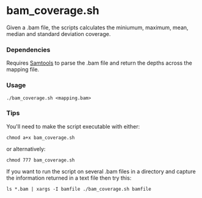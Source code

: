 bam_coverage.sh
============

Given a .bam file, the scripts calculates the miniumum, 
maximum, mean, median and standard deviation coverage.

### Dependencies

Requires [Samtools](http://www.htslib.org) to parse the .bam file and
return the depths across the mapping file.

### Usage

    ./bam_coverage.sh <mapping.bam>

### Tips

You'll need to make the script executable with either:

    chmod a+x bam_coverage.sh

or alternatively:

    chmod 777 bam_coverage.sh

If you want to run the script on several .bam files in a directory and 
capture the information returned in a text file then try this:

    ls *.bam | xargs -I bamfile ./bam_coverage.sh bamfile
